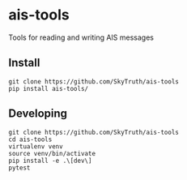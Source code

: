 # ais-tools
Tools for reading and writing AIS messages


## Install
```console
git clone https://github.com/SkyTruth/ais-tools
pip install ais-tools/
```

## Developing

```console
git clone https://github.com/SkyTruth/ais-tools
cd ais-tools
virtualenv venv
source venv/bin/activate
pip install -e .\[dev\]
pytest
```



